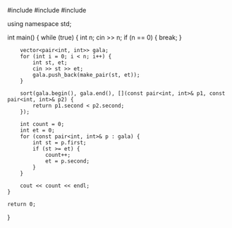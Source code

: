 #include <iostream>
#include <vector>
#include <algorithm>

using namespace std;

int main() {
	while (true) {
		int n;
		cin >> n;
		if (n == 0) {
			break;
		}
		
		vector<pair<int, int>> gala;
		for (int i = 0; i < n; i++) {
			int st, et;
			cin >> st >> et;
			gala.push_back(make_pair(st, et));
		}
		
		sort(gala.begin(), gala.end(), [](const pair<int, int>& p1, const pair<int, int>& p2) {
			return p1.second < p2.second;
		});
		
		int count = 0;
		int et = 0;
		for (const pair<int, int>& p : gala) {
			int st = p.first;
			if (st >= et) { 
				count++;
				et = p.second;
			}
		}
		
		cout << count << endl;
	}
	
	return 0;
}